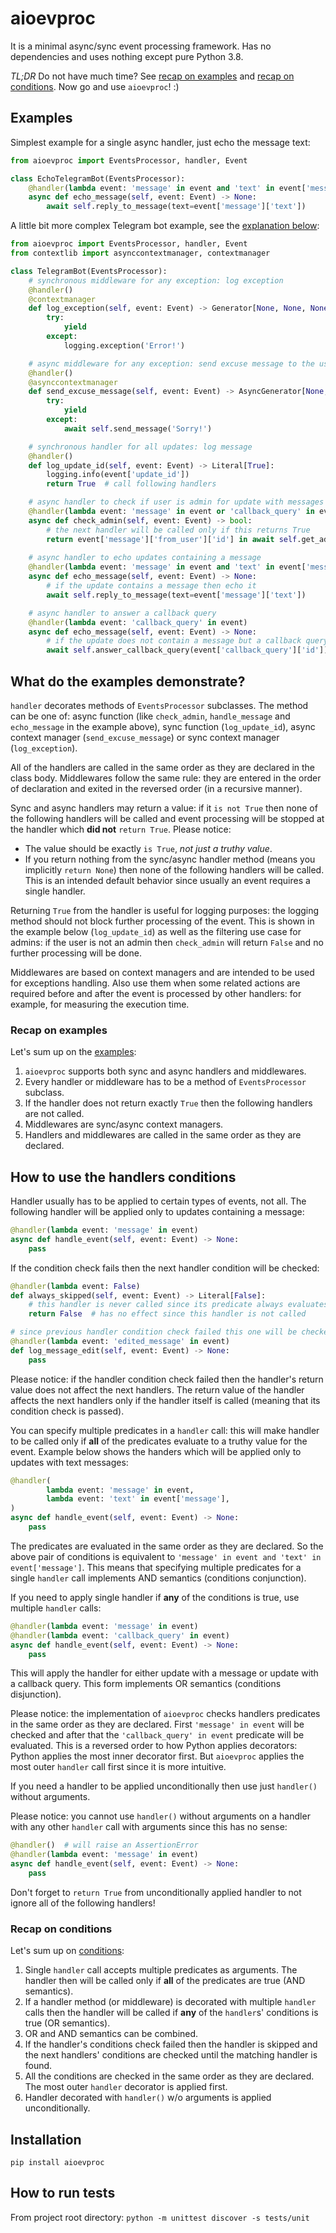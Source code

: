# aioevproc

It is a minimal async/sync event processing framework. Has no dependencies and
    uses nothing except pure Python 3.8.

_TL;DR_ Do not have much time? See [recap on examples](#recap-on-examples) and
    [recap on conditions](#recap-on-conditions). Now go and use `aioevproc`! :)

## Examples

Simplest example for a single async handler, just echo the message text:

```python
from aioevproc import EventsProcessor, handler, Event

class EchoTelegramBot(EventsProcessor):
    @handler(lambda event: 'message' in event and 'text' in event['message'])
    async def echo_message(self, event: Event) -> None:
        await self.reply_to_message(text=event['message']['text'])
```

A little bit more complex Telegram bot example, see the
    [explanation below](#what-do-the-examples-demonstrate):

```python
from aioevproc import EventsProcessor, handler, Event
from contextlib import asynccontextmanager, contextmanager

class TelegramBot(EventsProcessor):
    # synchronous middleware for any exception: log exception
    @handler()
    @contextmanager
    def log_exception(self, event: Event) -> Generator[None, None, None]:
        try:
            yield
        except:
            logging.exception('Error!')

    # async middleware for any exception: send excuse message to the user
    @handler()
    @asynccontextmanager
    def send_excuse_message(self, event: Event) -> AsyncGenerator[None, None]:
        try:
            yield
        except:
            await self.send_message('Sorry!')

    # synchronous handler for all updates: log message
    @handler()
    def log_update_id(self, event: Event) -> Literal[True]:
        logging.info(event['update_id'])
        return True  # call following handlers

    # async handler to check if user is admin for update with messages and cb
    @handler(lambda event: 'message' in event or 'callback_query' in event)
    async def check_admin(self, event: Event) -> bool:
        # the next handler will be called only if this returns True
        return event['message']['from_user']['id'] in await self.get_admins()
 
    # async handler to echo updates containing a message
    @handler(lambda event: 'message' in event and 'text' in event['message'])
    async def echo_message(self, event: Event) -> None:
        # if the update contains a message then echo it
        await self.reply_to_message(text=event['message']['text'])

    # async handler to answer a callback query
    @handler(lambda event: 'callback_query' in event)
    async def echo_message(self, event: Event) -> None:
        # if the update does not contain a message but a callback query, answer
        await self.answer_callback_query(event['callback_query']['id'])
```

## What do the examples demonstrate?

`handler` decorates methods of `EventsProcessor` subclasses. The method can be
    one of: async function (like `check_admin`, `handle_message` and
    `echo_message` in the example above), sync function (`log_update_id`), async
    context manager (`send_excuse_message`) or sync context manager
    (`log_exception`).

All of the handlers are called in the same order as they are declared in the
    class body. Middlewares follow the same rule: they are entered in the order
    of declaration and exited in the reversed order (in a recursive manner).

Sync and async handlers may return a value: if it `is not True` then none of the
    following handlers will be called and event processing will be stopped at
    the handler which **did not** `return True`. Please notice:
* The value should be exactly `is True`, _not just a truthy value_.
* If you return nothing from the sync/async handler method (means you implicitly
    `return None`) then none of the following handlers will be called. This is
    an intended default behavior since usually an event requires a single
    handler.

Returning `True` from the handler is useful for logging purposes: the logging
    method should not block further processing of the event. This is shown in
    the example below (`log_update_id`) as well as the filtering use case for
    admins: if the user is not an admin then `check_admin` will return `False`
    and no further processing will be done.

Middlewares are based on context managers and are intended to be used for
    exceptions handling. Also use them when some related actions are required
    before and after the event is processed by other handlers: for example, for
    measuring the execution time.

### Recap on examples

Let's sum up on the [examples](#examples):
1. `aioevproc` supports both sync and async handlers and middlewares.
2. Every handler or middleware has to be a method of `EventsProcessor` subclass.
3. If the handler does not return exactly `True` then the following handlers are
    not called.
4. Middlewares are sync/async context managers.
5. Handlers and middlewares are called in the same order as they are declared.

## How to use the handlers conditions

Handler usually has to be applied to certain types of events, not all. The
    following handler will be applied only to updates containing a message:
```python
@handler(lambda event: 'message' in event)
async def handle_event(self, event: Event) -> None:
    pass
```

If the condition check fails then the next handler condition will be checked:
```python
@handler(lambda event: False)
def always_skipped(self, event: Event) -> Literal[False]:
    # this handler is never called since its predicate always evaluates to False
    return False  # has no effect since this handler is not called

# since previous handler condition check failed this one will be checked next
@handler(lambda event: 'edited_message' in event)
def log_message_edit(self, event: Event) -> None:
    pass
```

Please notice: if the handler condition check failed then the handler's return
    value does not affect the next handlers. The return value of the handler
    affects the next handlers only if the handler itself is called (meaning 
    that its condition check is passed).

You can specify multiple predicates in a `handler` call: this will make handler
    to be called only if **all** of the predicates evaluate to a truthy value
    for the event. Example below shows the handers which will be applied only to
    updates with text messages:
```python
@handler(
        lambda event: 'message' in event,
        lambda event: 'text' in event['message'],
)
async def handle_event(self, event: Event) -> None:
    pass
```

The predicates are evaluated in the same order as they are declared. So the
    above pair of conditions is equivalent to
    `'message' in event and 'text' in event['message']`. This means that
    specifying multiple predicates for a single `handler` call implements AND
    semantics (conditions conjunction).

If you need to apply single handler if **any** of the conditions is true, use
    multiple `handler` calls:
```python
@handler(lambda event: 'message' in event)
@handler(lambda event: 'callback_query' in event)
async def handle_event(self, event: Event) -> None:
    pass
```

This will apply the handler for either update with a message or update with a
    callback query. This form implements OR semantics (conditions disjunction).

Please notice: the implementation of `aioevproc` checks handlers predicates in
    the same order as they are declared. First `'message' in event` will be
    checked and after that the `'callback_query' in event` predicate will be
    evaluated. This is a reversed order to how Python applies decorators: Python
    applies the most inner decorator first. But `aioevproc` applies the most
    outer `handler` call first since it is more intuitive.

If you need a handler to be applied unconditionally then use just `handler()`
    without arguments.

Please notice: you cannot use `handler()` without arguments on a handler with
    any other `handler` call with arguments since this has no sense:
```python
@handler()  # will raise an AssertionError
@handler(lambda event: 'message' in event)
async def handle_event(self, event: Event) -> None:
    pass
```

Don't forget to `return True` from unconditionally applied handler to not ignore
    all of the following handlers!

### Recap on conditions

Let's sum up on [conditions](#how-to-use-the-handlers-conditions):
1. Single `handler` call accepts multiple predicates as arguments. The handler
    then will be called only if **all** of the predicates are true (AND semantics).
2. If a handler method (or middleware) is decorated with multiple `handler`
    calls then the handler will be called if **any** of the `handler`s'
    conditions is true (OR semantics).
3. OR and AND semantics can be combined.
4. If the handler's conditions check failed then the handler is skipped and the
    next handlers' conditions are checked until the matching handler is found.
5. All the conditions are checked in the same order as they are declared. The
    most outer `handler` decorator is applied first.
6. Handler decorated with `handler()` w/o arguments is applied unconditionally.

## Installation

`pip install aioevproc`

## How to run tests

From project root directory: `python -m unittest discover -s tests/unit`
